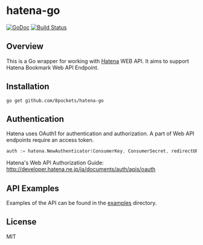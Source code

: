 hatena-go
===
[![GoDoc](https://godoc.org/github.com/8pockets/hatena-go?status.svg)](https://godoc.org/github.com/8pockets/hatena-go)
[![Build Status](https://travis-ci.org/8pockets/hatena-go.svg?branch=master)](https://travis-ci.org/8pockets/hatena-go)

Overview
------------------
This is a Go wrapper for working with [Hatena](http://developer.hatena.ne.jp/ja/documents/bookmark/apis/rest) WEB API.
It aims to support Hatena Bookmark Web API Endpoint.

Installation
------------------
`go get github.com/8pockets/hatena-go`

Authentication
------------------
Hatena uses OAuth1 for authentication and authorization.
A part of Web API endpoints require an access token.

````Go
auth := hatena.NewAuthenticator(ConsumerKey, ConsumerSecret, redirectURI, scopes)

````

Hatena's Web API Authorization Guide: 
http://developer.hatena.ne.jp/ja/documents/auth/apis/oauth

API Examples
------------------
Examples of the API can be found in the [examples](https://github.com/8pockets/hatena-go/tree/master/examples) directory.

License
------------------
MIT
